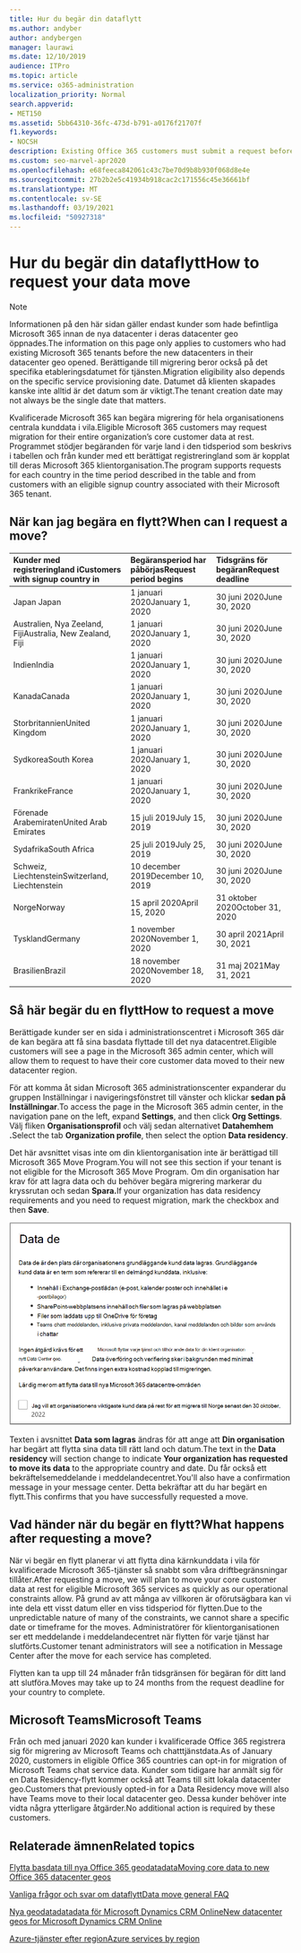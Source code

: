 ```yaml
---
title: Hur du begär din dataflytt
ms.author: andyber
author: andybergen
manager: laurawi
ms.date: 12/10/2019
audience: ITPro
ms.topic: article
ms.service: o365-administration
localization_priority: Normal
search.appverid:
- MET150
ms.assetid: 5bb64310-36fc-473d-b791-a0176f21707f
f1.keywords:
- NOCSH
description: Existing Office 365 customers must submit a request before the deadline for their country to have their Microsoft 365 services data moved to their new geo.
ms.custom: seo-marvel-apr2020
ms.openlocfilehash: e68feeca842061c43c7be70d9b8b930f068d8e4e
ms.sourcegitcommit: 27b2b2e5c41934b918cac2c171556c45e36661bf
ms.translationtype: MT
ms.contentlocale: sv-SE
ms.lasthandoff: 03/19/2021
ms.locfileid: "50927318"
---
```

# <a name="how-to-request-your-data-move"></a><span data-ttu-id="d9b06-103">Hur du begär din dataflytt</span><span class="sxs-lookup"><span data-stu-id="d9b06-103">How to request your data move</span></span>

> [!NOTE]
> <span data-ttu-id="d9b06-104">Informationen på den här sidan gäller endast kunder som hade befintliga Microsoft 365 innan de nya datacenter i deras datacenter geo öppnades.</span><span class="sxs-lookup"><span data-stu-id="d9b06-104">The information on this page only applies to customers who had existing Microsoft 365 tenants before the new datacenters in their datacenter geo opened.</span></span> <span data-ttu-id="d9b06-105">Berättigande till migrering beror också på det specifika etableringsdatumet för tjänsten.</span><span class="sxs-lookup"><span data-stu-id="d9b06-105">Migration eligibility also depends on the specific service provisioning date.</span></span>  <span data-ttu-id="d9b06-106">Datumet då klienten skapades kanske inte alltid är det datum som är viktigt.</span><span class="sxs-lookup"><span data-stu-id="d9b06-106">The tenant creation date may not always be the single date that matters.</span></span>
  
<span data-ttu-id="d9b06-107">Kvalificerade Microsoft 365 kan begära migrering för hela organisationens centrala kunddata i vila.</span><span class="sxs-lookup"><span data-stu-id="d9b06-107">Eligible Microsoft 365 customers may request migration for their entire organization’s core customer data at rest.</span></span>  <span data-ttu-id="d9b06-108">Programmet stödjer begäranden för varje land i den tidsperiod som beskrivs i tabellen och från kunder med ett berättigat registreringland som är kopplat till deras Microsoft 365 klientorganisation.</span><span class="sxs-lookup"><span data-stu-id="d9b06-108">The program supports requests for each country in the time period described in the table and from customers with an eligible signup country associated with their Microsoft 365 tenant.</span></span>
  
## <a name="when-can-i-request-a-move"></a><span data-ttu-id="d9b06-109">När kan jag begära en flytt?</span><span class="sxs-lookup"><span data-stu-id="d9b06-109">When can I request a move?</span></span>

| <span data-ttu-id="d9b06-110">Kunder med registreringland i</span><span class="sxs-lookup"><span data-stu-id="d9b06-110">Customers with signup country in</span></span> | <span data-ttu-id="d9b06-111">Begäransperiod har påbörjas</span><span class="sxs-lookup"><span data-stu-id="d9b06-111">Request period begins</span></span> | <span data-ttu-id="d9b06-112">Tidsgräns för begäran</span><span class="sxs-lookup"><span data-stu-id="d9b06-112">Request deadline</span></span> |
|:-----|:-----|:-----|
|<span data-ttu-id="d9b06-113">Japan </span><span class="sxs-lookup"><span data-stu-id="d9b06-113">Japan</span></span>  <br/> |<span data-ttu-id="d9b06-114">1 januari 2020</span><span class="sxs-lookup"><span data-stu-id="d9b06-114">January 1, 2020</span></span>  <br/> |<span data-ttu-id="d9b06-115">30 juni 2020</span><span class="sxs-lookup"><span data-stu-id="d9b06-115">June 30, 2020</span></span>  <br/> |
|<span data-ttu-id="d9b06-116">Australien, Nya Zeeland, Fiji</span><span class="sxs-lookup"><span data-stu-id="d9b06-116">Australia, New Zealand, Fiji</span></span>  <br/> |<span data-ttu-id="d9b06-117">1 januari 2020</span><span class="sxs-lookup"><span data-stu-id="d9b06-117">January 1, 2020</span></span>  <br/> |<span data-ttu-id="d9b06-118">30 juni 2020</span><span class="sxs-lookup"><span data-stu-id="d9b06-118">June 30, 2020</span></span>  <br/> |
|<span data-ttu-id="d9b06-119">Indien</span><span class="sxs-lookup"><span data-stu-id="d9b06-119">India</span></span>  <br/> |<span data-ttu-id="d9b06-120">1 januari 2020</span><span class="sxs-lookup"><span data-stu-id="d9b06-120">January 1, 2020</span></span>  <br/> |<span data-ttu-id="d9b06-121">30 juni 2020</span><span class="sxs-lookup"><span data-stu-id="d9b06-121">June 30, 2020</span></span>  <br/> |
|<span data-ttu-id="d9b06-122">Kanada</span><span class="sxs-lookup"><span data-stu-id="d9b06-122">Canada</span></span>  <br/> |<span data-ttu-id="d9b06-123">1 januari 2020</span><span class="sxs-lookup"><span data-stu-id="d9b06-123">January 1, 2020</span></span>  <br/> |<span data-ttu-id="d9b06-124">30 juni 2020</span><span class="sxs-lookup"><span data-stu-id="d9b06-124">June 30, 2020</span></span>  <br/> |
|<span data-ttu-id="d9b06-125">Storbritannien</span><span class="sxs-lookup"><span data-stu-id="d9b06-125">United Kingdom</span></span>  <br/> |<span data-ttu-id="d9b06-126">1 januari 2020</span><span class="sxs-lookup"><span data-stu-id="d9b06-126">January 1, 2020</span></span>  <br/> |<span data-ttu-id="d9b06-127">30 juni 2020</span><span class="sxs-lookup"><span data-stu-id="d9b06-127">June 30, 2020</span></span>  <br/> |
|<span data-ttu-id="d9b06-128">Sydkorea</span><span class="sxs-lookup"><span data-stu-id="d9b06-128">South Korea</span></span>  <br/> |<span data-ttu-id="d9b06-129">1 januari 2020</span><span class="sxs-lookup"><span data-stu-id="d9b06-129">January 1, 2020</span></span>  <br/> |<span data-ttu-id="d9b06-130">30 juni 2020</span><span class="sxs-lookup"><span data-stu-id="d9b06-130">June 30, 2020</span></span>  <br/> |
|<span data-ttu-id="d9b06-131">Frankrike</span><span class="sxs-lookup"><span data-stu-id="d9b06-131">France</span></span>  <br/> |<span data-ttu-id="d9b06-132">1 januari 2020</span><span class="sxs-lookup"><span data-stu-id="d9b06-132">January 1, 2020</span></span>  <br/> |<span data-ttu-id="d9b06-133">30 juni 2020</span><span class="sxs-lookup"><span data-stu-id="d9b06-133">June 30, 2020</span></span>  <br/> |
|<span data-ttu-id="d9b06-134">Förenade Arabemiraten</span><span class="sxs-lookup"><span data-stu-id="d9b06-134">United Arab Emirates</span></span>  <br/> |<span data-ttu-id="d9b06-135">15 juli 2019</span><span class="sxs-lookup"><span data-stu-id="d9b06-135">July 15, 2019</span></span>  <br/> |<span data-ttu-id="d9b06-136">30 juni 2020</span><span class="sxs-lookup"><span data-stu-id="d9b06-136">June 30, 2020</span></span>  <br/> |
|<span data-ttu-id="d9b06-137">Sydafrika</span><span class="sxs-lookup"><span data-stu-id="d9b06-137">South Africa</span></span>  <br/> |<span data-ttu-id="d9b06-138">25 juli 2019</span><span class="sxs-lookup"><span data-stu-id="d9b06-138">July 25, 2019</span></span>  <br/> |<span data-ttu-id="d9b06-139">30 juni 2020</span><span class="sxs-lookup"><span data-stu-id="d9b06-139">June 30, 2020</span></span>  <br/> |
|<span data-ttu-id="d9b06-140">Schweiz, Liechtenstein</span><span class="sxs-lookup"><span data-stu-id="d9b06-140">Switzerland, Liechtenstein</span></span>  <br/> |<span data-ttu-id="d9b06-141">10 december 2019</span><span class="sxs-lookup"><span data-stu-id="d9b06-141">December 10, 2019</span></span>  <br/> |<span data-ttu-id="d9b06-142">30 juni 2020</span><span class="sxs-lookup"><span data-stu-id="d9b06-142">June 30, 2020</span></span>  <br/> |
|<span data-ttu-id="d9b06-143">Norge</span><span class="sxs-lookup"><span data-stu-id="d9b06-143">Norway</span></span>  <br/> |<span data-ttu-id="d9b06-144">15 april 2020</span><span class="sxs-lookup"><span data-stu-id="d9b06-144">April 15, 2020</span></span>  <br/> |<span data-ttu-id="d9b06-145">31 oktober 2020</span><span class="sxs-lookup"><span data-stu-id="d9b06-145">October 31, 2020</span></span>  <br/> |
|<span data-ttu-id="d9b06-146">Tyskland</span><span class="sxs-lookup"><span data-stu-id="d9b06-146">Germany</span></span>  <br/> |<span data-ttu-id="d9b06-147">1 november 2020</span><span class="sxs-lookup"><span data-stu-id="d9b06-147">November 1, 2020</span></span>  <br/> |<span data-ttu-id="d9b06-148">30 april 2021</span><span class="sxs-lookup"><span data-stu-id="d9b06-148">April 30, 2021</span></span>  <br/> |
|<span data-ttu-id="d9b06-149">Brasilien</span><span class="sxs-lookup"><span data-stu-id="d9b06-149">Brazil</span></span>  <br/> |<span data-ttu-id="d9b06-150">18 november 2020</span><span class="sxs-lookup"><span data-stu-id="d9b06-150">November 18, 2020</span></span>  <br/> |<span data-ttu-id="d9b06-151">31 maj 2021</span><span class="sxs-lookup"><span data-stu-id="d9b06-151">May 31, 2021</span></span>  <br/> |

## <a name="how-to-request-a-move"></a><span data-ttu-id="d9b06-152">Så här begär du en flytt</span><span class="sxs-lookup"><span data-stu-id="d9b06-152">How to request a move</span></span>

<span data-ttu-id="d9b06-153">Berättigade kunder ser en sida i administrationscentret i Microsoft 365 där de kan begära att få sina basdata flyttade till det nya datacentret.</span><span class="sxs-lookup"><span data-stu-id="d9b06-153">Eligible customers will see a page in the Microsoft 365 admin center, which will allow them to request to have their core customer data moved to their new datacenter region.</span></span>  
  
<span data-ttu-id="d9b06-154">För att komma åt sidan Microsoft 365 administrationscenter expanderar du gruppen Inställningar i navigeringsfönstret till vänster och klickar **sedan på Inställningar**.</span><span class="sxs-lookup"><span data-stu-id="d9b06-154">To access the page in the Microsoft 365 admin center, in the navigation pane on the left, expand **Settings**, and then click **Org Settings**.</span></span>
<span data-ttu-id="d9b06-155">Välj fliken **Organisationsprofil** och välj sedan alternativet **Datahemhem .**</span><span class="sxs-lookup"><span data-stu-id="d9b06-155">Select the tab **Organization profile**, then select the option **Data residency**.</span></span>
  
<span data-ttu-id="d9b06-156">Det här avsnittet visas inte om din klientorganisation inte är berättigad till Microsoft 365 Move Program.</span><span class="sxs-lookup"><span data-stu-id="d9b06-156">You will not see this section if your tenant is not eligible for the Microsoft 365 Move Program.</span></span>  <span data-ttu-id="d9b06-157">Om din organisation har krav för att lagra data och du behöver begära migrering markerar du kryssrutan och sedan **Spara.**</span><span class="sxs-lookup"><span data-stu-id="d9b06-157">If your organization has data residency requirements and you need to request migration, mark the checkbox and then **Save**.</span></span>
  
![Åtgärdsskärm för avanmälning till datacenter](../media/dataresidencyflyoutae.jpg)
  
<span data-ttu-id="d9b06-159">Texten i avsnittet **Data som lagras** ändras för att ange att **Din organisation** har begärt att flytta sina data till rätt land och datum.</span><span class="sxs-lookup"><span data-stu-id="d9b06-159">The text in the **Data residency** will section change to indicate **Your organization has requested to move its data** to the appropriate country and date.</span></span> <span data-ttu-id="d9b06-160">Du får också ett bekräftelsemeddelande i meddelandecentret.</span><span class="sxs-lookup"><span data-stu-id="d9b06-160">You'll also have a confirmation message in your message center.</span></span> <span data-ttu-id="d9b06-161">Detta bekräftar att du har begärt en flytt.</span><span class="sxs-lookup"><span data-stu-id="d9b06-161">This confirms that you have successfully requested a move.</span></span> 
  
## <a name="what-happens-after-requesting-a-move"></a><span data-ttu-id="d9b06-162">Vad händer när du begär en flytt?</span><span class="sxs-lookup"><span data-stu-id="d9b06-162">What happens after requesting a move?</span></span>

<span data-ttu-id="d9b06-163">När vi begär en flytt planerar vi att flytta dina kärnkunddata i vila för kvalificerade Microsoft 365-tjänster så snabbt som våra driftbegränsningar tillåter.</span><span class="sxs-lookup"><span data-stu-id="d9b06-163">After requesting a move, we will plan to move your core customer data at rest for eligible Microsoft 365 services as quickly as our operational constraints allow.</span></span> <span data-ttu-id="d9b06-164">På grund av att många av villkoren är oförutsägbara kan vi inte dela ett visst datum eller en viss tidsperiod för flytten.</span><span class="sxs-lookup"><span data-stu-id="d9b06-164">Due to the unpredictable nature of many of the constraints, we cannot share a specific date or timeframe for the moves.</span></span> <span data-ttu-id="d9b06-165">Administratörer för klientorganisationen ser ett meddelande i meddelandecentret när flytten för varje tjänst har slutförts.</span><span class="sxs-lookup"><span data-stu-id="d9b06-165">Customer tenant administrators will see a notification in Message Center after the move for each service has completed.</span></span>
  
<span data-ttu-id="d9b06-166">Flytten kan ta upp till 24 månader från tidsgränsen för begäran för ditt land att slutföra.</span><span class="sxs-lookup"><span data-stu-id="d9b06-166">Moves may take up to 24 months from the request deadline for your country to complete.</span></span>
  
## <a name="microsoft-teams"></a><span data-ttu-id="d9b06-167">Microsoft Teams</span><span class="sxs-lookup"><span data-stu-id="d9b06-167">Microsoft Teams</span></span>

<span data-ttu-id="d9b06-168">Från och med januari 2020 kan kunder i kvalificerade Office 365 registrera sig för migrering av Microsoft Teams och chatttjänstdata.</span><span class="sxs-lookup"><span data-stu-id="d9b06-168">As of January 2020, customers in eligible Office 365 countries can opt-in for migration of Microsoft Teams chat service data.</span></span>  <span data-ttu-id="d9b06-169">Kunder som tidigare har anmält sig för en Data Residency-flytt kommer också att Teams till sitt lokala datacenter geo.</span><span class="sxs-lookup"><span data-stu-id="d9b06-169">Customers that previously opted-in for a Data Residency move will also have Teams move to their local datacenter geo.</span></span>  <span data-ttu-id="d9b06-170">Dessa kunder behöver inte vidta några ytterligare åtgärder.</span><span class="sxs-lookup"><span data-stu-id="d9b06-170">No additional action is required by these customers.</span></span>

## <a name="related-topics"></a><span data-ttu-id="d9b06-171">Relaterade ämnen</span><span class="sxs-lookup"><span data-stu-id="d9b06-171">Related topics</span></span>

[<span data-ttu-id="d9b06-172">Flytta basdata till nya Office 365 geodatadata</span><span class="sxs-lookup"><span data-stu-id="d9b06-172">Moving core data to new Office 365 datacenter geos</span></span>](moving-data-to-new-datacenter-geos.md)

[<span data-ttu-id="d9b06-173">Vanliga frågor och svar om dataflytt</span><span class="sxs-lookup"><span data-stu-id="d9b06-173">Data move general FAQ</span></span>](data-move-faq.md)

[<span data-ttu-id="d9b06-174">Nya geodatadatadata för Microsoft Dynamics CRM Online</span><span class="sxs-lookup"><span data-stu-id="d9b06-174">New datacenter geos for Microsoft Dynamics CRM Online</span></span>](/power-platform/admin/new-datacenter-regions)
  
[<span data-ttu-id="d9b06-175">Azure-tjänster efter region</span><span class="sxs-lookup"><span data-stu-id="d9b06-175">Azure services by region</span></span>](https://azure.microsoft.com/regions/)
